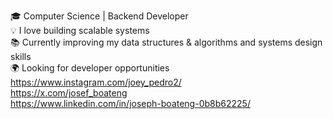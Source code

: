🎓 Computer Science | Backend Developer <br/> 
💡 I love building scalable systems <br/>
📚 Currently improving my data structures & algorithms and systems design skills <br/>
🌍 Looking for developer opportunities <br/>
https://www.instagram.com/joey_pedro2/ <br/>
https://x.com/josef_boateng <br/>
https://www.linkedin.com/in/joseph-boateng-0b8b62225/ <br/>
